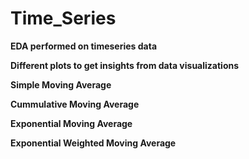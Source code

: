 # **Time_Series**

**EDA performed on timeseries data**

**Different plots to get insights from data visualizations**

**Simple Moving Average**

**Cummulative Moving Average**

**Exponential Moving Average**

**Exponential Weighted Moving Average**
